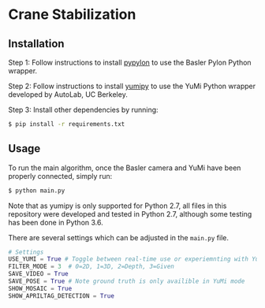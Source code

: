 # Crane Stabilization



## Installation

Step 1: Follow instructions to install [pypylon](https://github.com/basler/pypylon) to use the Basler Pylon Python wrapper.

Step 2: Follow instructions to install [yumipy](https://github.com/BerkeleyAutomation/yumipy) to use the YuMi Python wrapper developed by AutoLab, UC Berkeley.

Step 3: Install other dependencies by running:

```bash
$ pip install -r requirements.txt
```

## Usage

To run the main algorithm, once the Basler camera and YuMi have been properly connected, simply run:
```bash
$ python main.py
```

Note that as yumipy is only supported for Python 2.7, all files in this repository were developed and tested in Python 2.7, although some testing has been done in Python 3.6. 

There are several settings which can be adjusted in the `main.py` file. 

```python
# Settings
USE_YUMI = True # Toggle between real-time use or experiemnting with YuMi
FILTER_MODE = 3  # 0=2D, 1=3D, 2=Depth, 3=Given
SAVE_VIDEO = True
SAVE_POSE = True # Note ground truth is only availible in YuMi mode
SHOW_MOSAIC = True
SHOW_APRILTAG_DETECTION = True
```


